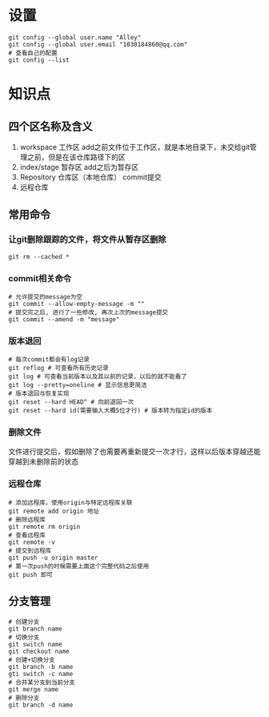 # 设置
```
git config --global user.name "Alley"
git config --global user.email "1030184860@qq.com"
# 查看自己的配置
git config --list
```
# 知识点
## 四个区名称及含义
1. workspace 工作区
	add之前文件位于工作区，就是本地目录下，未交给git管理之前，但是在该仓库路径下的区
2. index/stage 暂存区
	add之后为暂存区
3. Repository 仓库区（本地仓库）
	commit提交
4. 远程仓库

## 常用命令
### 让git删除跟踪的文件，将文件从暂存区删除
```git rm --cached *```
### commit相关命令
```shell
# 允许提交的message为空
git commit --allow-empty-message -m ""
# 提交完之后, 进行了一些修改, 再次上次的message提交
git commit --amend -m "message"
```
### 版本退回
```shell
# 每次commit都会有log记录
git reflog # 可查看所有历史记录
git log # 可查看当前版本以及其以前的记录，以后的就不能看了
git log --pretty=oneline # 显示信息更简洁
# 版本退回与恢复实现
git reset --hard HEAD^ # 向前退回一次
git reset --hard id(需要输入大概5位才行) # 版本转为指定id的版本
```

### 删除文件
文件进行提交后，假如删除了也需要再重新提交一次才行，这样以后版本穿越还能穿越到未删除前的状态

### 远程仓库
```shell
# 添加远程库，使用origin与特定远程库关联
git remote add origin 地址
# 删除远程库
git remote rm origin
# 查看远程库
git remote -v
# 提交到远程库
git push -u origin master
# 第一次push的时候需要上面这个完整代码之后使用
git push 即可
```

## 分支管理
```shell
# 创建分支
git branch name
# 切换分支
git switch name
git checkout name
# 创建+切换分支
git branch -b name
gti switch -c name
# 合并某分支到当前分支
git merge name
# 删除分支
git branch -d name
```
